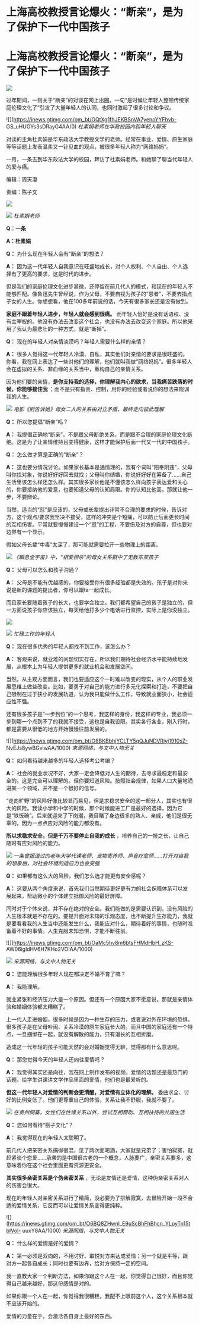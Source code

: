 # 上海高校教授言论爆火：“断亲”，是为了保护下一代中国孩子

# 上海高校教授言论爆火：“断亲”，是为了保护下一代中国孩子

![](https://inews.gtimg.com/om_bt/OFmCVsK2NWvv4QoDfWfnYFzgiVZyukQpYGft0tGWdDFOoAA/1000)

过年期间，一则关于“断亲”的对谈在网上出圈。一句“是时候让年轻人整顿传统家庭伦理文化了”引发了大量年轻人的认同，也同时激起了很多讨论和争议。

![](https://inews.gtimg.com/om_bt/GQtXg1fhJEKBSnVA7yenoYYFhvb-
GS_uHUGYs3sDRayG4AA/0) _杜素娟老师在华政校园内和年轻人聊天_

对谈的主角杜素娟是华东政法大学教授文学的老师。经常在事业、爱情、原生家庭等等话题上发表温柔又一针见血的观点，被很多年轻人称为“网络妈妈”。

一月，一条去到华东政法大学的校园，拜访了杜素娟老师。和她聊了聊当代年轻人的爱与痛。

编辑：周天澄

责编：陈子文

![](https://inews.gtimg.com/om_bt/OMTk1RGyATY6hbX8ylZ1uUDtvTZgdvEwWumihwT3bvCykAA/1000)

![](https://inews.gtimg.com/om_bt/OunNaQSZHaFMovPdykgVBhVlWLRzkfhy5dQRySzgjMZigAA/1000)
_杜素娟老师_

**Q：一条**

**A：杜素娟**

**Q：** 为什么现在年轻人会有“断亲”的想法？

**A：** 因为这一代年轻人自我意识在旺盛地成长，对个人权利、个人自由、个人选择有了更高的要求，这是时代的进步。

但是我们的家庭伦理文化进步甚微，还停留在前几代人的模式，和现在的年轻人不能够匹配。像鲁迅先生曾经说，作为父母，不要自视为孩子的“恩者”，不要去指点子女的人生。你想想看，他在100多年前说的话，今天有很多家长还是没有做到。

**家庭不跟着年轻人进步，年轻人就会感到很痛。**
而年轻人恰好是没有话语权、没有主宰权的。他没有办法去改变这个社会，也没有办法去改变这个家庭。所以他采用了我认为最悲壮的一种方式，就是“断掉”。

**Q：** 现在的年轻人对亲情淡漠吗？年轻人需要什么样的亲情？

**A：**
很多人觉得这一代年轻人冷漠、自私，其实他们对亲情的要求是很旺盛的。你看，我在网上表达了一些对他们的理解，他们就叫我做“网络妈妈”。很多年轻人会在虚拟的关系、非血缘的关系当中，重构自己的亲情关系。

因为他们要的亲情，**是你支持我的选择，你理解我内心的欲求，当我痛苦跌落的时候，你能够接住我**
；而不是只有指责、控制，用你的经验或者说你的想法来规训我的人生。

![](https://inews.gtimg.com/om_bt/OzQbVBOSz2r9isIq2gajPu57nh35XgHubmlLzY9ySGTIEAA/1000)
_电影《别告诉她》母女二人的关系由对立矛盾，最终走向彼此理解_

**Q：** 所以您提倡“断亲”吗？

**A：** 我提倡正确地“断亲”。不是跟父母断绝关系，而是跟不合理的家庭伦理文化断绝。这是为了让亲情维持且变得健康，这样才能保护后面一代又一代的中国孩子。

**Q：** 怎么做才算是正确的“断亲”？

**A：**
这也要分情况讨论。如果家长基本是通情理的，我有个词叫“阳奉阴违”，父母叫你找对象，你说好好好回去就找；父母叫你结婚，你说好好好在筹备了……自己生活里该怎么样还怎么样。其实很多家长他是不懂该怎么样向孩子表达爱和关心的，你要接纳他的爱意，也要知道父母的认知局限。你的认知比他高，那就让他一步，不要辩论。

当然，适当的“怼”是应该的，父母或长辈提出非常不合理的要求的时候，告诉对方，这个观点/要求我坚决不接受，这样的冲突是个短痛，可以防止后面更长时间的互相伤害。平常就要慢慢建设一个“怼”的工程，不要伤及对方的自尊，但也要对边界有一个显示。

假如父母长辈“中毒”太深了，那可能就需要拉开一些物理上的距离。

![](https://inews.gtimg.com/om_bt/Okpsxba3yDBgQQJh2A8dqSnUX41IcCTDdtk6aAPjj4z1YAA/1000)
_《瞬息全宇宙》中，“相爱相杀”的母女关系戳中了无数东亚孩子_

**Q：** 父母可以怎么和孩子沟通？

**A：** 父母是不能有优越感的，你要接受你有很多经验都是失效的。孩子是对你来说是新的课题的提出者，你可以跟ta一起成长。

而且家长要随着孩子的长大，也要学会独立。我们都希望自己的孩子是独立的，但一方面说孩子你应该独立，每天给他打多少个电话进行监控，实际上是你没独立。

![](https://inews.gtimg.com/om_bt/ODR01DzX_zzCAV9YA5l8z2sXxVlXYKrVMs8Xq7QSazur8AA/1000)

![](https://inews.gtimg.com/om_bt/GJJUy-5JwIFCV-4w5G_ydLSwLPNYoHQQlx4xfSsd0vTswAA/0)
_忙碌工作的年轻人_

**Q：** 现在很多优秀的年轻人都找不到工作，该怎么办？

**A：** 客观来说，就业难的问题切实存在，所以我们期待社会经济水平能持续地发展，从根本上为年轻人提供更多的就业机会和发展空间。

当然，从主观方面而言，我们也要适应这个一时难以改变的现实，从个人的职业发展思维上做些改变。比如，要勇于对自己的能力进行多元化探索和打造，不要把自己限制在过于狭小的发展轨道，认为我只能做什么工作，导致就业面狭小，社会适应性不强。

还有很多孩子是“一步到位”的一个思考，我这样的身份，我这样的专业，我必须一步到哪一个点到不了的我就不接受，这也是自我设限。其实各行各业，刚入行时，都是需要从很低的地方开始慢慢往前发展的。

![](https://inews.gtimg.com/om_bt/O8BKBbhjYCLTY5qQJuNDVRiyj1910sZ-
NvEJs8ywBGviwAA/1000) _来源网络，与文中人物无关_

**Q：** 如何看待越来越多的年轻人选择考公考编？

**A：**
社会的就业状况不好，大家一定会降低对人生的期待，去寻求最稳定和最安全的。这是完全可以理解的。但你要知道风险。按照社会规律，如果人口大量地涌进某一个领域，并不是一个很好的信号。

“走向旷野”的风险好像比较显而易见，但是求稳求安全的这一部分人，其实也有很大的风险。我读小学和中学的时候，那个时候能进工厂是最好的选择，因为它是“铁饭碗”。后来就迎来了下岗潮，我目睹了身边很多的熟人、亲戚，他们是很无辜的，因为一点点应对风险的能力都没有。

**所以求稳求安全，但是千万不要停止自我的成长** ，培养自己的一技之长，让自己随时有应对风险的能力。

![](https://inews.gtimg.com/om_bt/OT8txPLt559slnRZaFPgTbl6IoKYoOe9tlCrcHQvJWsMMAA/1000)
_一条曾报道过的老年大学代课老师、宠物寄养师、声音疗愈师……打开对自我的想象后，对社会环境的适应力也会变强_

**Q：** 如果都有这么大的风险，我们怎么选才能更有安全感呢？

**A：** 这要从两个角度来说，首先我们当然期待更好更有力的社会保障体系可以发展起来，帮助微小的个体建立抵御风险的最好屏障。

同时对于个体来说，并不存在绝对的安全。我们能做的是需要认识到，没有风险的人生根本就是不存在的。要提升面对未知的乐观态度，也不断提升生存能力，我就是要看看我的人生当中还能发生什么，我能应对什么，期待着好的事情，也随时准备着不好的事情。人生克服未知恐惧，才能不断往前。

![](https://inews.gtimg.com/om_bt/OaMc5hv8m6btsFHMdHbH_zKS-
AW06igldHV6H7KHo2VOIAA/1000)

![](https://inews.gtimg.com/om_bt/OsU9Md8usoOzItewmMZCYqGOt9bAc94zt9ezwx3jCtxG4AA/1000)
_来源网络，与文中人物无关_

**Q：** 您能理解很多年轻人现在都决定不婚不育了嘛？

**A：** 我能理解。

就业紧张和经济压力大是一个原因。但还有一个原因大家不愿意说，那就是亲情体验和婚姻体验都太糟糕了。

上一代人走进婚姻，很多时候是因为一种生存的压力，或者说对外在环境的恐惧。很多孩子是在父母吵闹、关系冷漠的原生家庭长大的。而且中国的家庭还有一个特点，一旦捆绑在一起，就没有解散的能力，只有漫长的互相折磨。

造成这一代年轻的孩子可能天然的会对婚姻觉得无聊，觉得那有什么意思呢。

**Q：** 那您觉得今天的年轻人还向往爱情吗？

**A：** 我觉得其实还是向往，我在网上制作发布的视频，爱情的话题还是最热门的话题。给学生讲课讲文学作品里面的爱情，他们也是最爱听的。

**但这一代年轻人对爱情的判断会更清醒，对爱情有立体化的理解。** 委曲求全、讨好的比例变低了。他们更尊重自己的体验，关系让我不舒服，我就不要了。

![](https://inews.gtimg.com/om_bt/OwZX5IY8f0mRms_5H_nEkHh8TAStxRNPCMVKQ1w2k1_jYAA/1000)
_在贵州侗寨，女性们在性缘关系以外，尝试互相帮助、互相扶持的共居生活_

**Q：** 您如何看待“搭子文化”？

**A：** 我觉得现在的年轻人太聪明了。

前几代人把亲密关系搞得很混，见了两次面喝酒，大家就是兄弟了；害怕寂寞，就赶紧谈个恋爱……承袭的是中国很古老的一个概念，人脉要广，亲密关系要多，这意味着你在这个社会里面更有资源更安全。

**其实很多亲密关系是个伪亲密关系** ，无论是友情还是爱情，这种伪亲密关系对人的伤害会很大。

现在的年轻人对亲密关系进行了精简，没必要为了排解寂寞，去冒险开始一段不合适的爱情关系，它反而可以让爱情关系变得更纯粹。

![](https://inews.gtimg.com/om_bt/O6BQ8ZHwnl_E9uScBhFhBhcn_YLpyTn15tbIVol-
uuxY8AA/1000) _来源网络，与文中人物无关_

**Q：** 什么样的爱情是好的爱情？

**A：** 第一必须是双向的，不用讨好、取悦对方来达成爱情；另一个就是平等，跟对方一起各自成长；同时也要有边界，给对方保持一定的空间。

我一直教大家一个判断方法，如果你跟这个人在一起，你觉得自己很好，而且你觉得自己越来越好，那这份感情是对的。

如果你跟一个人在一起，你觉得我很糟糕，我配不上眼前这个人，这个关系根本就不应该开始的。

爱情的力量在于，会激活各自身上最好的东西。

